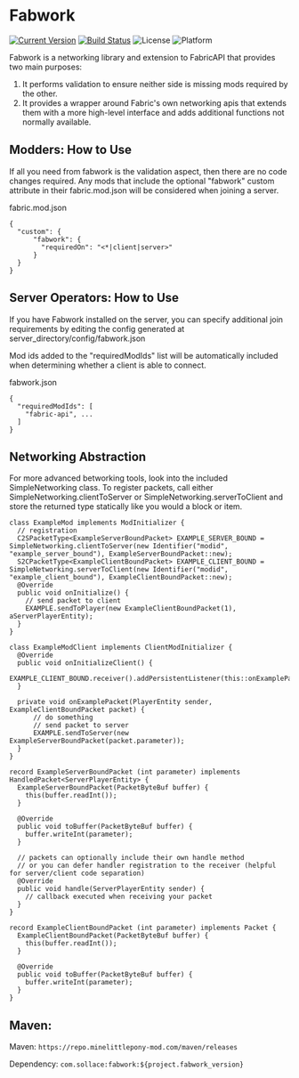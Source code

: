 Fabwork
========

[![Current Version](https://img.shields.io/github/v/release/MineLittlePony/Fabwork)](https://github.com/MineLittlePony/Fabwork/releases/latest)
[![Build Status](https://github.com/Sollace/Fabwork/actions/workflows/gradle-build.yml/badge.svg)](https://github.com/Sollace/Fabwork/actions/workflows/gradle-build.yml)
![License](https://img.shields.io/github/license/Sollace/Fabwork)
![Platform](https://img.shields.io/badge/api-fabric-orange.svg)

Fabwork is a networking library and extension to FabricAPI that provides two main purposes:

1. It performs validation to ensure neither side is missing mods required by the other.
2. It provides a wrapper around Fabric's own networking apis that extends them with a more high-level interface and adds additional functions not normally available.


## Modders: How to Use

If all you need from fabwork is the validation aspect, then there are no code changes required.
Any mods that include the optional "fabwork" custom attribute in their fabric.mod.json will be considered when joining a server.

fabric.mod.json
```
{
  "custom": {
      "fabwork": {
        "requiredOn": "<*|client|server>"
      }
  }
}
```


## Server Operators: How to Use

If you have Fabwork installed on the server, you can specify additional join requirements by editing the config generated at server_directory/config/fabwork.json

Mod ids added to the "requiredModIds" list will be automatically included when determining whether a client is able to connect.

fabwork.json
```
{
  "requiredModIds": [
    "fabric-api", ...
  ]
}
```

## Networking Abstraction

For more advanced betworking tools, look into the included SimpleNetworking class.
To register packets, call either SimpleNetworking.clientToServer or SimpleNetworking.serverToClient and store the returned type statically
like you would a block or item.

```
class ExampleMod implements ModInitializer {
  // registration
  C2SPacketType<ExampleServerBoundPacket> EXAMPLE_SERVER_BOUND = SimpleNetworking.clientToServer(new Identifier("modid", "example_server_bound"), ExampleServerBoundPacket::new);
  S2CPacketType<ExampleClientBoundPacket> EXAMPLE_CLIENT_BOUND = SimpleNetworking.serverToClient(new Identifier("modid", "example_client_bound"), ExampleClientBoundPacket::new);
  @Override
  public void onInitialize() {
    // send packet to client
    EXAMPLE.sendToPlayer(new ExampleClientBoundPacket(1), aServerPlayerEntity);
  }
}

class ExampleModClient implements ClientModInitializer {
  @Override
  public void onInitializeClient() {
    EXAMPLE_CLIENT_BOUND.receiver().addPersistentListener(this::onExamplePacket);
  }

  private void onExamplePacket(PlayerEntity sender, ExampleClientBoundPacket packet) {
      // do something
      // send packet to server
      EXAMPLE.sendToServer(new ExampleServerBoundPacket(packet.parameter));
  }
}

record ExampleServerBoundPacket (int parameter) implements HandledPacket<ServerPlayerEntity> {
  ExampleServerBoundPacket(PacketByteBuf buffer) {
    this(buffer.readInt());
  }

  @Override
  public void toBuffer(PacketByteBuf buffer) {
    buffer.writeInt(parameter);
  }

  // packets can optionally include their own handle method
  // or you can defer handler registration to the receiver (helpful for server/client code separation)
  @Override
  public void handle(ServerPlayerEntity sender) {
    // callback executed when receiving your packet
  }
}

record ExampleClientBoundPacket (int parameter) implements Packet {
  ExampleClientBoundPacket(PacketByteBuf buffer) {
    this(buffer.readInt());
  }

  @Override
  public void toBuffer(PacketByteBuf buffer) {
    buffer.writeInt(parameter);
  }
}
```

## Maven:

Maven: `https://repo.minelittlepony-mod.com/maven/releases`

Dependency: `com.sollace:fabwork:${project.fabwork_version}`
